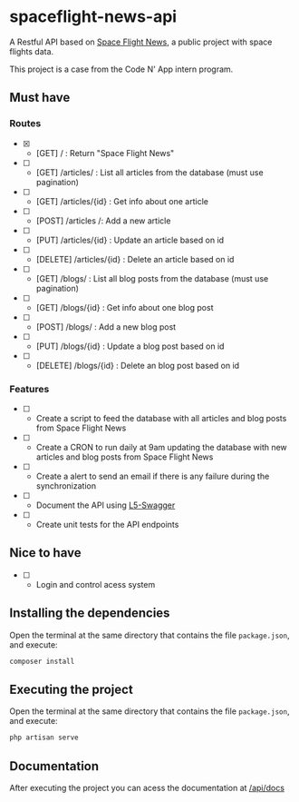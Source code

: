 # spaceflight-news-api

A Restful API based on [Space Flight News](https://api.spaceflightnewsapi.net/v3/documentation), a public project with space flights data.

This project is a case from the Code N' App intern program.

## Must have

### Routes
- [x] - [GET] / : Return "Space Flight News"
- [ ] - [GET] /articles/ : List all articles from the database (must use pagination)
- [ ] - [GET] /articles/{id} : Get info about one article
- [ ] - [POST] /articles /: Add a new article
- [ ] - [PUT] /articles/{id} : Update an article based on id
- [ ] - [DELETE] /articles/{id} : Delete an article based on id
- [ ] - [GET] /blogs/ : List all blog posts from the database (must use pagination)
- [ ] - [GET] /blogs/{id} : Get info about one blog post
- [ ] - [POST] /blogs/ : Add a new blog post
- [ ] - [PUT] /blogs/{id} : Update a blog post based on id
- [ ] - [DELETE] /blogs/{id} : Delete an blog post based on id

### Features
- [ ] - Create a script to feed the database with all articles and blog posts from Space Flight News
- [ ] - Create a CRON to run daily at 9am updating the database with new articles and blog posts from Space Flight News
- [ ] - Create a alert to send an email if there is any failure during the synchronization
- [ ] - Document the API using [L5-Swagger](https://github.com/DarkaOnLine/L5-Swagger)
- [ ] - Create unit tests for the API endpoints

## Nice to have

- [ ] - Login and control acess system

## Installing the dependencies

Open the terminal at the same directory that contains the file `package.json`, and execute:

```bash
composer install
```

## Executing the project

Open the terminal at the same directory that contains the file `package.json`, and execute:

```bash
php artisan serve
```

## Documentation

After executing the project you can acess the documentation at [/api/docs](http://127.0.0.1:8000/api/docs)
